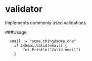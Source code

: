 # validator
Implements commonly used validations. 

###Usage

```	
  email := "some.thing@some.one"
	if IsEmailValid(email) {
		fmt.Println("Valid email")
	}
```
